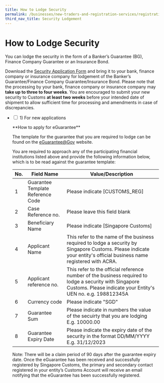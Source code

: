 ```yaml
---
title: How to Lodge Security
permalink: /businesses/new-traders-and-registration-services/registration-services/security-lodgement/how-to-lodge-security/
third_nav_title: Security Lodgement
---
```

# How to Lodge Security 

You can lodge the security in the form of a Banker’s Guarantee (BG), Finance Company Guarantee or an Insurance Bond.

Download the [Security Application Form](/eservices/customs-forms-and-service-links) and bring it to your bank, finance company or insurance company for lodgement of the Banker’s Guarantee/Finance Company Guarantee/Insurance Bond. Please note that the processing by your bank, finance company or insurance company may **take up to three to four weeks**. You are encouraged to submit your new security to Customs **at least two weeks** before your intended date of shipment to allow sufficient time for processing and amendments in case of discrepancies.

<ul class="jekyllcodex_accordion">
	<li>                                                                 
			<input id="accordion9" type="checkbox">
			<label for="accordion9">1) For new applications</label>
			<div>
				<p>**How to apply for eGuarantee**</p>
<p>The template for the guarantee that you are required to lodge can be found on the <a href="http://www.eguarantee.gov.sg/" target="new">eGuarantee@Gov</a> website.</p>
				<p>You are required to approach any of the participating financial institutions listed above and provide the following information below, which is to be read against the guarantee template:</p>

| No. | Field Name | Value/Description |
| -- | -- | -- |
| 1 | Guarantee Template Reference Code | Please indicate [CUSTOMS_REG] |
| 2 | Case Reference no. | Please leave this field blank |
| 3 | Beneficiary Name | Please indicate [Singapore Customs] |
| 4 | Applicant Name | This refer to the name of the business required to lodge a security by Singapore Customs. Please indicate your entity's official business name registered with ACRA. |
| 5 | Applicant reference no. | This refer to the official reference number of the business required to lodge a security with Singapore Customs. Please indicate your Entity's UEN no. e.g. 198812345A |
| 6 | Currency code | Please indicate "SGD" |
| 7 | Guarantee Sum | Please indicate in numbers the value of the secuirty that you are lodging E.g. 10000.00 |
| 8 | Guarantee Expiry Date | Please indicate the expiry date of the security in the format DD/MM/YYYY E.g. 31/12/2023 |

Note: There will be a claim period of 90 days after the guarantee expiry date. 
Once the eGuarantee has been received and successfully registered by Singapore Customs, the primary and secondary contact registered in your entity’s Customs Account will receive an email notifying that the eGuarantee has been successfully registered.
				</div>
				</li>